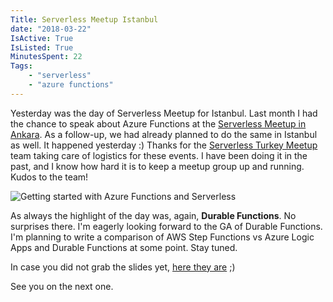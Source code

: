 ```yaml
---
Title: Serverless Meetup Istanbul
date: "2018-03-22" 
IsActive: True
IsListed: True
MinutesSpent: 22
Tags: 
    - "serverless"
    - "azure functions"
---
```


Yesterday was the day of Serverless Meetup for Istanbul. Last month I had the chance to speak about Azure Functions at the [Serverless Meetup in Ankara](https://daron.blog/serverless-meetup-ankara). As a follow-up, we had already planned to do the same in Istanbul as well. It happened yesterday :) Thanks for the [Serverless Turkey Meetup](https://twitter.com/serverlesstr) team taking care of logistics for these events. I have been doing it in the past, and I know how hard it is to keep a meetup group up and running. Kudos to the team!

![Getting started with Azure Functions and Serverless](/media/Serverless-Meetup-Istanbul/serverless-meetup-istanbul.jpg)

As always the highlight of the day was, again, **Durable Functions**. No surprises there. I'm eagerly looking forward to the GA of Durable Functions. I'm planning to write a comparison of AWS Step Functions vs Azure Logic Apps and Durable Functions at some point. Stay tuned. 

In case you did not grab the slides yet, [here they are](http://daron.me/decks) ;) 

See you on the next one.